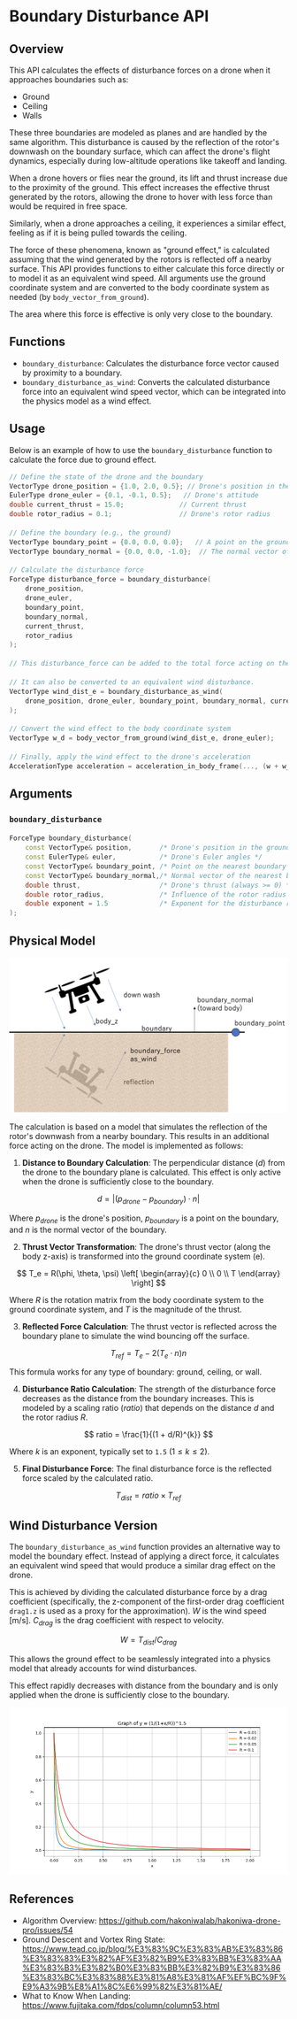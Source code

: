 # Boundary Disturbance API

## Overview

This API calculates the effects of disturbance forces on a drone when it approaches boundaries such as:

- Ground
- Ceiling
- Walls

These three boundaries are modeled as planes and are handled by the same algorithm.
This disturbance is caused by the reflection of the rotor's downwash on the boundary surface, which can affect the drone's flight dynamics, especially during low-altitude operations like takeoff and landing.

When a drone hovers or flies near the ground, its lift and thrust increase due to the proximity of the ground. This effect increases the effective thrust generated by the rotors, allowing the drone to hover with less force than would be required in free space.

Similarly, when a drone approaches a ceiling, it experiences a similar effect, feeling as if it is being pulled towards the ceiling.

The force of these phenomena, known as "ground effect," is calculated assuming that the wind generated by the rotors is reflected off a nearby surface. This API provides functions to either calculate this force directly or to model it as an equivalent wind speed. All arguments use the ground coordinate system and are converted to the body coordinate system as needed (by `body_vector_from_ground`).

The area where this force is effective is only very close to the boundary.

## Functions
- `boundary_disturbance`: Calculates the disturbance force vector caused by proximity to a boundary.
- `boundary_disturbance_as_wind`: Converts the calculated disturbance force into an equivalent wind speed vector, which can be integrated into the physics model as a wind effect.

## Usage

Below is an example of how to use the `boundary_disturbance` function to calculate the force due to ground effect.

```cpp
// Define the state of the drone and the boundary
VectorType drone_position = {1.0, 2.0, 0.5}; // Drone's position in the ground coordinate system
EulerType drone_euler = {0.1, -0.1, 0.5};   // Drone's attitude
double current_thrust = 15.0;              // Current thrust
double rotor_radius = 0.1;                 // Drone's rotor radius

// Define the boundary (e.g., the ground)
VectorType boundary_point = {0.0, 0.0, 0.0};   // A point on the ground plane
VectorType boundary_normal = {0.0, 0.0, -1.0};  // The normal vector of the ground (pointing from the ground towards the drone)

// Calculate the disturbance force
ForceType disturbance_force = boundary_disturbance(
    drone_position,
    drone_euler,
    boundary_point,
    boundary_normal,
    current_thrust,
    rotor_radius
);

// This disturbance_force can be added to the total force acting on the drone in the physics simulation. Or,

// It can also be converted to an equivalent wind disturbance.
VectorType wind_dist_e = boundary_disturbance_as_wind(
    drone_position, drone_euler, boundary_point, boundary_normal, current_thrust, rotor_radius, {0.1, 0.1, 0.1}
);

// Convert the wind effect to the body coordinate system
VectorType w_d = body_vector_from_ground(wind_dist_e, drone_euler);

// Finally, apply the wind effect to the drone's acceleration
AccelerationType acceleration = acceleration_in_body_frame(..., (w + w_d), ...);
```

## Arguments

### `boundary_disturbance`
```cpp
ForceType boundary_disturbance(
    const VectorType& position,       /* Drone's position in the ground coordinate system */
    const EulerType& euler,           /* Drone's Euler angles */
    const VectorType& boundary_point, /* Point on the nearest boundary (in the ground coordinate system) */
    const VectorType& boundary_normal,/* Normal vector of the nearest boundary (pointing from the surface towards the drone) */
    double thrust,                    /* Drone's thrust (always >= 0) */
    double rotor_radius,              /* Influence of the rotor radius on the wind disturbance */
    double exponent = 1.5             /* Exponent for the disturbance ratio (typically 1.5) */
);
```

## Physical Model

![boundary-disturbance](boundary-disturbance.png)

The calculation is based on a model that simulates the reflection of the rotor's downwash from a nearby boundary. This results in an additional force acting on the drone. The model is implemented as follows:

1.  **Distance to Boundary Calculation**: The perpendicular distance ($d$) from the drone to the boundary plane is calculated. This effect is only active when the drone is sufficiently close to the boundary.

$$
    d = |(p_{drone} - p_{boundary}) \cdot n|
$$

Where $p_{drone}$ is the drone's position, $p_{boundary}$ is a point on the boundary, and $n$ is the normal vector of the boundary.

2.  **Thrust Vector Transformation**: The drone's thrust vector (along the body z-axis) is transformed into the ground coordinate system (e).

$$
    T_e = R(\phi, \theta, \psi)
    \left[ \begin{array}{c}
        0 \\
        0 \\
        T
    \end{array} \right]
$$

Where $R$ is the rotation matrix from the body coordinate system to the ground coordinate system, and $T$ is the magnitude of the thrust.

3.  **Reflected Force Calculation**: The thrust vector is reflected across the boundary plane to simulate the wind bouncing off the surface.

$$
    T_{ref} = T_e - 2 (T_e \cdot n) n
$$

This formula works for any type of boundary: ground, ceiling, or wall.

4.  **Disturbance Ratio Calculation**: The strength of the disturbance force decreases as the distance from the boundary increases. This is modeled by a scaling ratio ($ratio$) that depends on the distance $d$ and the rotor radius $R$.

$$
    ratio = \frac{1}{(1 + d/R)^{k}}
$$

Where $k$ is an exponent, typically set to `1.5` ($1 \le k \le 2$).

5.  **Final Disturbance Force**: The final disturbance force is the reflected force scaled by the calculated ratio.

$$
    T_{dist} = ratio \times T_{ref}
$$

## Wind Disturbance Version

The `boundary_disturbance_as_wind` function provides an alternative way to model the boundary effect. Instead of applying a direct force, it calculates an equivalent wind speed that would produce a similar drag effect on the drone.

This is achieved by dividing the calculated disturbance force by a drag coefficient (specifically, the z-component of the first-order drag coefficient `drag1.z` is used as a proxy for the approximation). $W$ is the wind speed [m/s]. $C_{drag}$ is the drag coefficient with respect to velocity.

$$
    W = T_{dist}/C_{drag}
$$

This allows the ground effect to be seamlessly integrated into a physics model that already accounts for wind disturbances.

This effect rapidly decreases with distance from the boundary and is only applied when the drone is sufficiently close to the boundary.

![boundary-disturbance-graph](boundary-disturbance-graph.png)

## References
- Algorithm Overview: https://github.com/hakoniwalab/hakoniwa-drone-pro/issues/54
- Ground Descent and Vortex Ring State: https://www.tead.co.jp/blog/%E3%83%9C%E3%83%AB%E3%83%86%E3%83%83%E3%82%AF%E3%82%B9%E3%83%BB%E3%83%AA%E3%83%B3%E3%82%B0%E3%83%BB%E3%82%B9%E3%83%86%E3%83%BC%E3%83%88%E3%81%A8%E3%81%AF%EF%BC%9F%E9%A3%9B%E8%A1%8C%E6%99%82%E3%81%AE/
- What to Know When Landing: https://www.fujitaka.com/fdps/column/column53.html
